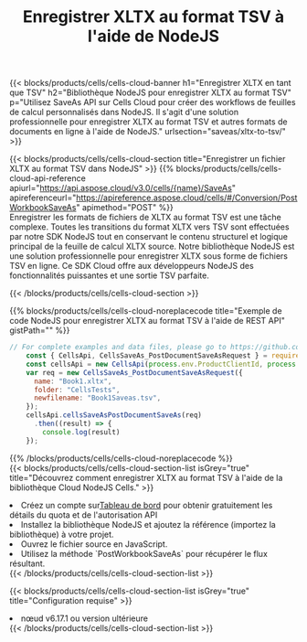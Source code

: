 ﻿---
title:  Enregistrer XLTX au format TSV à l'aide de NodeJS
description:  Utilisation du SDK Cloud Aspose.Cells pour NodeJS pour enregistrer le fichier au format XLTX au format TSV.
kwords: Excel, Save XLTX as TSV, REST, NodeJS
howto: How to save XLTX as TSV using Aspose.Cells Cloud NodeJS library.
---
{{< blocks/products/cells/cells-cloud-banner h1="Enregistrer XLTX en tant que TSV" h2="Bibliothèque NodeJS pour enregistrer XLTX au format TSV" p="Utilisez SaveAs API sur Cells Cloud pour créer des workflows de feuilles de calcul personnalisés dans NodeJS. Il s\'agit d\'une solution professionnelle pour enregistrer XLTX au format TSV et autres formats de documents en ligne à l\'aide de NodeJS." urlsection="saveas/xltx-to-tsv/" >}}

{{< blocks/products/cells/cells-cloud-section title="Enregistrer un fichier XLTX au format TSV dans NodeJS" >}}
{{% blocks/products/cells/cells-cloud-api-reference apiurl="https://api.aspose.cloud/v3.0/cells/{name}/SaveAs" apireferenceurl="https://apireference.aspose.cloud/cells/#/Conversion/PostWorkbookSaveAs" apimethod="POST" %}}
<br/>
Enregistrer les formats de fichiers de XLTX au format TSV est une tâche complexe. Toutes les transitions du format XLTX vers TSV sont effectuées par notre SDK NodeJS tout en conservant le contenu structurel et logique principal de la feuille de calcul XLTX source. Notre bibliothèque NodeJS est une solution professionnelle pour enregistrer XLTX sous forme de fichiers TSV en ligne. Ce SDK Cloud offre aux développeurs NodeJS des fonctionnalités puissantes et une sortie TSV parfaite.

{{< /blocks/products/cells/cells-cloud-section >}}

{{% blocks/products/cells/cells-cloud-noreplacecode title="Exemple de code NodeJS pour enregistrer XLTX au format TSV à l\'aide de REST API" gistPath="" %}}
  
```js
// For complete examples and data files, please go to https://github.com/aspose-cells-cloud/aspose-cells-cloud-node/
    const { CellsApi, CellsSaveAs_PostDocumentSaveAsRequest } = require("asposecellscloud");
    const cellsApi = new CellsApi(process.env.ProductClientId, process.env.ProductClientSecret);
    var req = new CellsSaveAs_PostDocumentSaveAsRequest({
      name: "Book1.xltx",
      folder: "CellsTests",
      newfilename: "Book1Saveas.tsv",
    });
    cellsApi.cellsSaveAsPostDocumentSaveAs(req)
      .then((result) => {
        console.log(result)
    });
```
  
{{% /blocks/products/cells/cells-cloud-noreplacecode %}}
<br/>
{{< blocks/products/cells/cells-cloud-section-list isGrey="true" title="Découvrez comment enregistrer XLTX au format TSV à l\'aide de la bibliothèque Cloud NodeJS Cells." >}}
<li> Créez un compte sur<a href="https://dashboard.aspose.cloud/">Tableau de bord</a> pour obtenir gratuitement les détails du quota et de l'autorisation API</li>
<li>Installez la bibliothèque NodeJS et ajoutez la référence (importez la bibliothèque) à votre projet.</li>
<li>Ouvrez le fichier source en JavaScript.</li>
<li>Utilisez la méthode `PostWorkbookSaveAs` pour récupérer le flux résultant.</li>
{{< /blocks/products/cells/cells-cloud-section-list >}}

{{< blocks/products/cells/cells-cloud-section-list isGrey="true" title="Configuration requise" >}}
<li>nœud v6.17.1 ou version ultérieure</li>
{{< /blocks/products/cells/cells-cloud-section-list >}}

